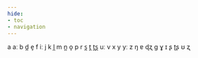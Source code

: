 ```yaml
---
hide:
- toc
- navigation
---
```

a
aː
b
d̪
e̞
f
iː
j
k
l̪
m
n̪
o̞
p
r
s̪
t̪
t̪s̪
uː
v
x
y
yː
z
ŋ
ɐ
ɖʐ
ɡ
ɣ
ɪ
ʂ
ʈʂ
ʊ
ʐ
